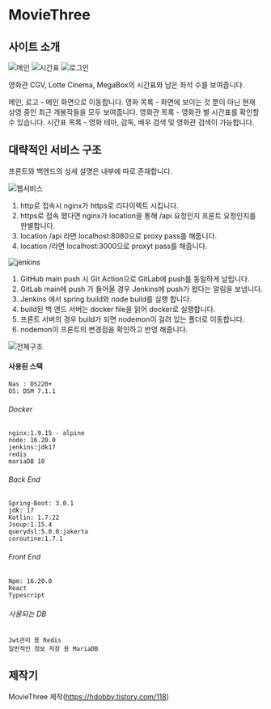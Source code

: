 # MovieThree
## 사이트 소개
![메인](https://github.com/Hangeulkim/MovieThree/assets/41067036/bae4cae2-ffca-4c08-8f2a-0bf5be1d860f)
![시간표](https://github.com/Hangeulkim/MovieThree/assets/41067036/e9a1429e-8624-4ed9-98c4-3df4dd7d97de)
![로그인](https://github.com/Hangeulkim/MovieThree/assets/41067036/d79f367e-fa14-4ed8-a41b-ad0b4144b592)

영화관 CGV, Lotte Cinema, MegaBox의 시간표와 남은 좌석 수를 보여줍니다.

메인, 로고 - 메인 화면으로 이동합니다.
영화 목록 - 화면에 보이는 것 뿐이 아닌 현재 상영 중인 최근 개봉작들을 모두 보여줍니다.
영화관 목록 - 영화관 별 시간표를 확인할 수 있습니다.
시간표 목록 - 영화 테마, 감독, 배우 검색 및 영화관 검색이 가능합니다.

## 대략적인 서비스 구조
프론트와 백엔드의 상세 설명은 내부에 따로 존재합니다.

![웹서비스](https://github.com/Hangeulkim/MovieThree/assets/41067036/cae4398b-c330-4090-aa90-c25067f88085)
1. http로 접속시 nginx가 https로 리다이렉트 시킵니다.
2. https로 접속 했다면 nginx가 location을 통해 /api 요청인지 프론트 요청인지를 판별합니다.
3. location /api 라면 localhost:8080으로 proxy pass를 해줍니다.
4. location /라면 localhost:3000으로 proxyt pass를 해줍니다.

![jenkins](https://github.com/Hangeulkim/MovieThree/assets/41067036/a84c6411-f9bd-4619-9531-855d5bc062a0)
1. GitHub main push 시 Git Action으로 GitLab에 push를 동일하게 날립니다.
2. GitLab main에 push 가 들어올 경우 Jenkins에 push가 왔다는 알림을 보냅니다.
3. Jenkins 에서 spring build와 node build를 실행 합니다.
4. build된 백 엔드 서버는 docker file을 읽어 docker로 실행합니다.
5. 프론트 서버의 경우 build가 되면 nodemon이 걸려 있는 폴더로 이동합니다.
6. nodemon이 프론트의 변경점을 확인하고 반영 해줍니다.

![전체구조](https://github.com/Hangeulkim/MovieThree/assets/41067036/db536330-f89b-40d1-a5b9-f7352324a270)

#### 사용된 스택
```
Nas : DS220+
OS: DSM 7.1.1
```

###### Docker
```
nginx:1.9.15 - alpine 
node: 16.20.0
jenkins:jdk17
redis
mariaDB 10
```

###### Back End
```
Spring-Boot: 3.0.1
jdk: 17
Kotlin: 1.7.22
Jsoup:1.15.4
querydsl:5.0.0:jakerta
coroutine:1.7.1
```

###### Front End
```
Npm: 16.20.0
React
Typescript
```

###### 사용되는 DB
```
Jwt관리 용 Redis
일반적인 정보 저장 용 MariaDB
```

## 제작기
MovieThree 제작(https://hdobby.tistory.com/118)

